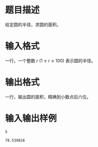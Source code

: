 # 题目描述

给定圆的半径，求圆的面积。

# 输入格式

一行，一个整数 $r~(1 \leq r \leq 100)$ 表示圆的半径。

# 输出格式

一行，输出圆的面积，精确到小数点后六位。

# 输入输出样例

```input1
5
```

```output1
78.539816
```
